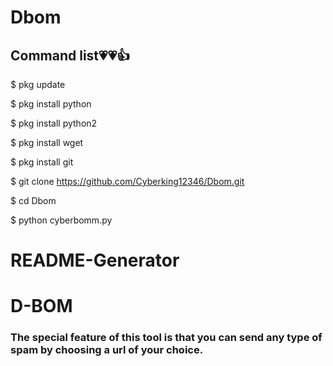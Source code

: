 # Dbom
## Command list💗💗👍
$ pkg update 

$ pkg install python

$ pkg install python2

$ pkg install wget

$ pkg install git

$ git clone https://github.com/Cyberking12346/Dbom.git

$ cd Dbom

$ python cyberbomm.py


<h1>README-Generator</h1>
<h1>D-BOM</h1>
<h3>The special feature of this tool is that you can send any type of spam by choosing a url of your choice.</h3>


